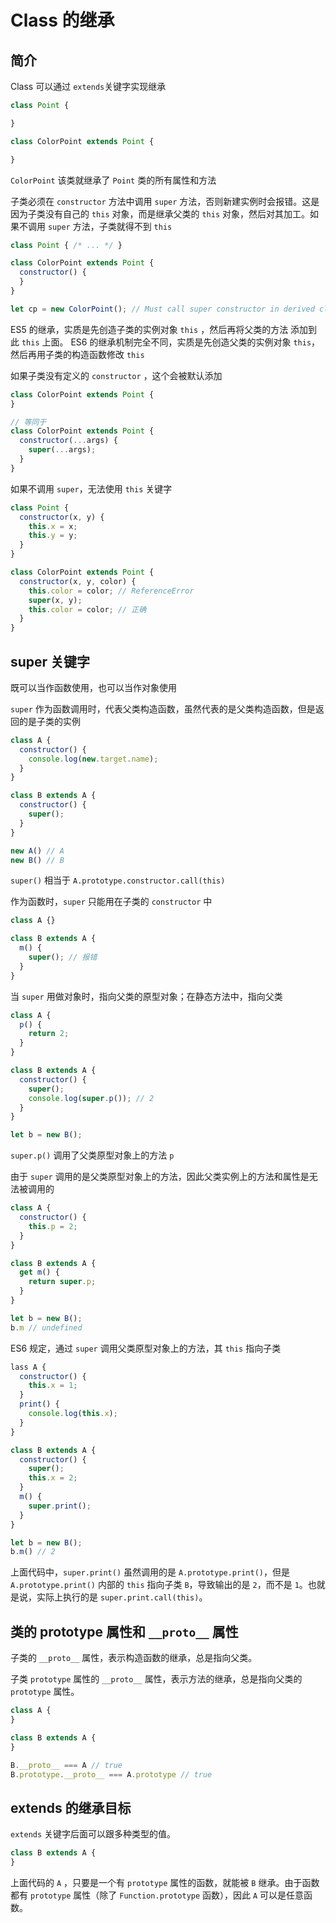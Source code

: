 # Class 的继承

## 简介

Class 可以通过 `extends`关键字实现继承

```js
class Point {

}

class ColorPoint extends Point {

}
```

`ColorPoint` 该类就继承了 `Point` 类的所有属性和方法

子类必须在 `constructor` 方法中调用 `super` 方法，否则新建实例时会报错。这是因为子类没有自己的 `this` 对象，而是继承父类的 `this` 对象，然后对其加工。如果不调用 `super` 方法，子类就得不到 `this`

```js
class Point { /* ... */ }

class ColorPoint extends Point {
  constructor() {
  }
}

let cp = new ColorPoint(); // Must call super constructor in derived class before accessing 'this' or returning from derived constructor
```

ES5 的继承，实质是先创造子类的实例对象 `this` ，然后再将父类的方法 添加到此 `this` 上面。 ES6 的继承机制完全不同，实质是先创造父类的实例对象 `this`，然后再用子类的构造函数修改 `this` 

如果子类没有定义的 `constructor` ，这个会被默认添加

```js
class ColorPoint extends Point {
}

// 等同于
class ColorPoint extends Point {
  constructor(...args) {
    super(...args);
  }
}
```

如果不调用 `super`，无法使用 `this` 关键字

```js
class Point {
  constructor(x, y) {
    this.x = x;
    this.y = y;
  }
}

class ColorPoint extends Point {
  constructor(x, y, color) {
    this.color = color; // ReferenceError
    super(x, y);
    this.color = color; // 正确
  }
}
```

## super 关键字

既可以当作函数使用，也可以当作对象使用

`super` 作为函数调用时，代表父类构造函数，虽然代表的是父类构造函数，但是返回的是子类的实例

```js
class A {
  constructor() {
    console.log(new.target.name);
  }
}

class B extends A {
  constructor() {
    super();
  }
}

new A() // A
new B() // B
```

`super()` 相当于 `A.prototype.constructor.call(this)`

作为函数时，`super` 只能用在子类的 `constructor` 中

```js
class A {}

class B extends A {
  m() {
    super(); // 报错
  }
}
```

当 `super` 用做对象时，指向父类的原型对象；在静态方法中，指向父类

```js
class A {
  p() {
    return 2;
  }
}

class B extends A {
  constructor() {
    super();
    console.log(super.p()); // 2
  }
}

let b = new B();
```

`super.p()` 调用了父类原型对象上的方法 `p`

由于 `super` 调用的是父类原型对象上的方法，因此父类实例上的方法和属性是无法被调用的

```js
class A {
  constructor() {
    this.p = 2;
  }
}

class B extends A {
  get m() {
    return super.p;
  }
}

let b = new B();
b.m // undefined
```

ES6 规定，通过 `super` 调用父类原型对象上的方法，其 `this` 指向子类

```js
lass A {
  constructor() {
    this.x = 1;
  }
  print() {
    console.log(this.x);
  }
}

class B extends A {
  constructor() {
    super();
    this.x = 2;
  }
  m() {
    super.print();
  }
}

let b = new B();
b.m() // 2
```

上面代码中，`super.print()` 虽然调用的是 `A.prototype.print()`，但是 `A.prototype.print()` 内部的 `this` 指向子类 `B`，导致输出的是 `2`，而不是 `1`。也就是说，实际上执行的是 `super.print.call(this)`。

## 类的 prototype 属性和 `__proto__` 属性 

子类的 `__proto__` 属性，表示构造函数的继承，总是指向父类。

子类 `prototype` 属性的 `__proto__` 属性，表示方法的继承，总是指向父类的 `prototype` 属性。
 
```js
class A {
}

class B extends A {
}

B.__proto__ === A // true
B.prototype.__proto__ === A.prototype // true
```

## extends 的继承目标

`extends` 关键字后面可以跟多种类型的值。

```js
class B extends A {
}
```

上面代码的 `A` ，只要是一个有 `prototype` 属性的函数，就能被 `B` 继承。由于函数都有 `prototype` 属性（除了 `Function.prototype` 函数），因此 `A` 可以是任意函数。

